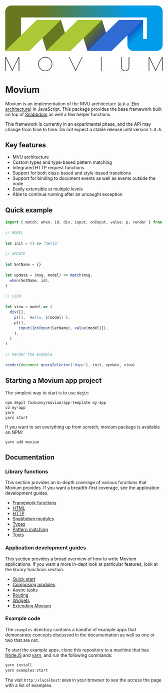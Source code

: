 ![movium](examples/public/movium.svg)

# Movium

Movium is an implementation of the MVU architecture (a.k.a.
[Elm architecture](https://guide.elm-lang.org/architecture/)) in JavaScript.
This package provides the base framework built on top of
[Snabbdom](https://github.com/snabbdom/snabbdom) as well a few helper functions.

This framework is currently in an experimental phase, and the API may change
from time to time. Do not expect a stable release until version `1.0.0`.

## Key features

- MVU architecture
- Custom types and type-based pattern matching
- Integrated HTTP request functions
- Support for both class-based and style-based transitions
- Support for binding to document events as well as events outside the node
- Easily extensible at multiple levels
- Able to continue running after an uncaught exception

## Quick example

```javascript
import { match, when, id, div, input, onInput, value, p, render } from 'movium'

// MODEL

let init = () => 'hello'

// UPDATE

let SetName = {}

let update = (msg, model) => match(msg,
  when(SetName, id),
)

// VIEW

let view = model => (
  div([],
    p([], `Hello, ${model}`),
    p([],
      input([onInput(SetName), value(model)]),
    ),
  )
)

// Render the example

render(document.querySelector('#app'), init, update, view)
```

## Starting a Movium app project

The simplest way to start is to use `degit`:

```shell
npm degit foxbunny/movium/app-template my-app
cd my-app
yarn
yarn start
```

If you want to set everything up from scratch, movium package is available 
on NPM:

```shell
yarn add movium
```

## Documentation

### Library functions

This section provides an in-depth coverage of various functions that Movium 
provides. If you want a breadth-first coverage, see the application 
development guides.

- [Framework functions](./docs/library/framework-functions.md)
- [HTML](./docs/library/html.md)
- [HTTP](./docs/library/http.md)
- [Snabbdom modules](./docs/library/snabbdom-modules.md)
- [Types](./docs/library/types.md)
- [Pattern matching](./docs/library/pattern-matching.md)
- [Tools](./docs/library/tools.md)

### Application development guides

This section provides a broad overview of how to write Movium applications. 
If you want a more in-dept look at particular features, look at the library 
functions section.

- [Quick start](./docs/guides/quick-start.md)
- [Composing modules](./docs/guides/composing-modules.md)
- [Async tasks](./docs/guides/async-tasks.md)
- [Routing](./docs/guides/routing.md)
- [Widgets](./docs/guides/widgets.md)
- [Extending Movium](./docs/guides/extending-movium.md)

### Example code

The `examples` directory contains a handful of example apps that demonstrate 
concepts discussed in the documentation as well as one or two that are not. 

To start the example apps, clone this repository to a machine that has 
[NodeJS](https://nodejs.org/en/) and [yarn](https://yarnpkg.com/), and run 
the following commands:

```javascript
yarn install
yarn examples:start
```

The visit `http://localhost:8080` in your browser to see the access the page 
with a list of examples.

